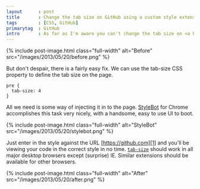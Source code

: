 ```yaml
---
layout      : post
title       : Change the tab size on GitHub using a custom style extension
tags        : [CSS, GitHub]
primarytag  : GitHub
intro       : As far as I'm aware you can't change the tab size on <a href="https://github.com/">GitHub</a> when viewing code on the web interface (yet). While I'm sure this feature will eventually be added, in the meantime it kind of sucks to write your code using 4 character tabs and then having it mangled up when viewing on the web UI.
---
```


{% include post-image.html class="full-width" alt="Before" src="/images/2013/05/20/before.png" %}

But don't despair, there is a fairly easy fix. We can use the tab-size CSS property to define the tab size on the page.

<!--prettify lang=css-->
    pre {
      tab-size: 4
    }

All we need is some way of injecting it in to the page. [StyleBot][2] for Chrome accomplishes this task very nicely, with a handsome, easy to use UI to boot.

{% include post-image.html class="full-width" alt="StyleBot" src="/images/2013/05/20/stylebot.png" %}

Just enter in the style against the URL [https://github.com][1] and you'll be viewing your code in the correct style in no time. [`tab-size`][3] should work in all major desktop browsers except (surprise) IE. Similar extensions should be available for other browsers.

{% include post-image.html class="full-width" alt="After" src="/images/2013/05/20/after.png" %}

[1]: https://github.com/
[2]: https://chrome.google.com/webstore/detail/stylebot/oiaejidbmkiecgbjeifoejpgmdaleoha
[3]: https://developer.mozilla.org/en-US/docs/Web/CSS/tab-size